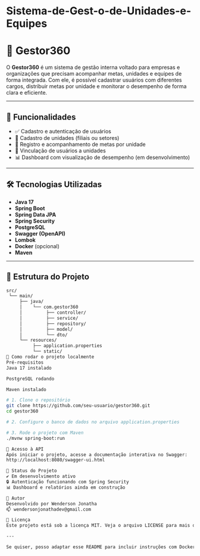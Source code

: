# Sistema-de-Gest-o-de-Unidades-e-Equipes
# 🚀 Gestor360

O **Gestor360** é um sistema de gestão interna voltado para empresas e organizações que precisam acompanhar metas, unidades e equipes de forma integrada. Com ele, é possível cadastrar usuários com diferentes cargos, distribuir metas por unidade e monitorar o desempenho de forma clara e eficiente.

---

## 🧩 Funcionalidades

- ✅ Cadastro e autenticação de usuários
- 🏢 Cadastro de unidades (filiais ou setores)
- 🎯 Registro e acompanhamento de metas por unidade
- 👥 Vinculação de usuários a unidades
- 📊 Dashboard com visualização de desempenho (em desenvolvimento)

---

## 🛠️ Tecnologias Utilizadas

- **Java 17**
- **Spring Boot**
- **Spring Data JPA**
- **Spring Security**
- **PostgreSQL**
- **Swagger (OpenAPI)**
- **Lombok**
- **Docker** (opcional)
- **Maven**

---

## 📁 Estrutura do Projeto

```bash
src/
 └── main/
     ├── java/
     │    └── com.gestor360
     │         ├── controller/
     │         ├── service/
     │         ├── repository/
     │         ├── model/
     │         └── dto/
     └── resources/
          ├── application.properties
          └── static/
🚀 Como rodar o projeto localmente
Pré-requisitos
Java 17 instalado

PostgreSQL rodando

Maven instalado

# 1. Clone o repositório
git clone https://github.com/seu-usuario/gestor360.git
cd gestor360

# 2. Configure o banco de dados no arquivo application.properties

# 3. Rode o projeto com Maven
./mvnw spring-boot:run

🔐 Acesso à API
Após iniciar o projeto, acesse a documentação interativa no Swagger:
http://localhost:8080/swagger-ui.html

📌 Status do Projeto
✔️ Em desenvolvimento ativo
🔒 Autenticação funcionando com Spring Security
📊 Dashboard e relatórios ainda em construção

👤 Autor
Desenvolvido por Wenderson Jonatha
📫 wendersonjonathadev@gmail.com

📝 Licença
Este projeto está sob a licença MIT. Veja o arquivo LICENSE para mais detalhes.

---

Se quiser, posso adaptar esse README para incluir instruções com Docker, exemplos de endpoints, ou até um passo a passo de uso. Quer incluir mais alguma coisa específica?

